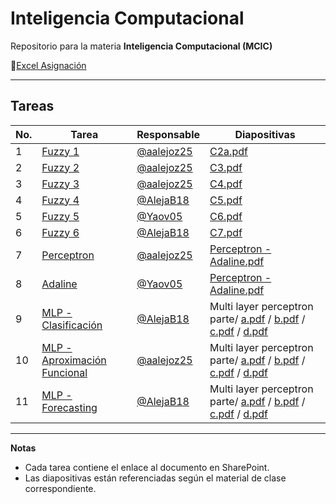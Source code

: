 # Inteligencia Computacional
Repositorio para la materia **Inteligencia Computacional (MCIC)**  

🔗[Excel Asignación](https://udistritaleduco-my.sharepoint.com/:x:/r/personal/mabonillad_udistrital_edu_co/_layouts/15/Doc.aspx?sourcedoc=%7B21AD611F-7165-409B-A0E4-AF89E625B64F%7D&file=AsignacionTareas.xlsx&action=default&mobileredirect=true)

---

## Tareas

| No. | Tarea | Responsable | Diapositivas |
|-----|--------|--------------|---------------|
| 1 | [Fuzzy 1](https://udistritaleduco-my.sharepoint.com/:b:/g/personal/aljutinicoa_udistrital_edu_co/EWhS-sPBektHpQ7z5LeFojIB2UuDpSWCH81fLBRzeSMJaA?e=9et8yJ) | [@aalejoz25](https://github.com/aalejoz25) | [C2a.pdf](https://udistritaleduco-my.sharepoint.com/:b:/g/personal/aljutinicoa_udistrital_edu_co/Ea0tYh_hB7NAlJuVKmrGcmwBWUuI4HSpNs1GKYzr05QXJg?e=fvcgKl) |
| 2 | [Fuzzy 2](https://udistritaleduco-my.sharepoint.com/:b:/g/personal/aljutinicoa_udistrital_edu_co/EZP_urhUbVZDiUwGFuIhzUsBx5Sdf_vCFtQ3srL6EMes0g?e=YaWPKj) | [@aalejoz25](https://github.com/aalejoz25) | [C3.pdf](https://udistritaleduco-my.sharepoint.com/:b:/g/personal/aljutinicoa_udistrital_edu_co/ES0GwC34DJZKh5MYPSwtKHgBIhClYiNM8Ix5rHcG2RF2IA?e=dnaTZr) |
| 3 | [Fuzzy 3](https://udistritaleduco-my.sharepoint.com/:b:/g/personal/aljutinicoa_udistrital_edu_co/ERLKjanrRh1Oqpu3BtnDMNUBhXJ0-UdYfGh8Gn6I8ksEjQ?e=gj19CB) | [@aalejoz25](https://github.com/aalejoz25) | [C4.pdf](https://udistritaleduco-my.sharepoint.com/:b:/g/personal/aljutinicoa_udistrital_edu_co/EeLBTSQeWaBKnwiBsjGls7IBhGYl64RO7tC9vi4UCFxuyw?e=HsbOX0) |
| 4 | [Fuzzy 4](https://udistritaleduco-my.sharepoint.com/:b:/g/personal/aljutinicoa_udistrital_edu_co/EaNAfHDokAlGtZG_IotGOkQBqGxD-D-rCQTob1djRFHBCA?e=DxYCAm) | [@AlejaB18](https://github.com/AlejaB18) | [C5.pdf](https://udistritaleduco-my.sharepoint.com/:b:/g/personal/aljutinicoa_udistrital_edu_co/EWaIJOzzfPNOteEda_QXhpwBQhtHLVEBjNiRv4gbzJqdZA?e=e6xyRw) |
| 5 | [Fuzzy 5](https://udistritaleduco-my.sharepoint.com/:b:/g/personal/aljutinicoa_udistrital_edu_co/EeKrFrfhYKlEm2HJNvCSXIQBPLjxe3Fu0GGl_oatXdofuQ?e=ZvbLNB) | [@Yaov05](https://github.com/Yaov05) | [C6.pdf](https://udistritaleduco-my.sharepoint.com/:b:/g/personal/aljutinicoa_udistrital_edu_co/ERKcdKVQgktPtsnt2YbQSaABrB4cVI4FXrqHcEEWy_YgRA?e=8MjjYG) |
| 6 | [Fuzzy 6](https://udistritaleduco-my.sharepoint.com/:b:/g/personal/aljutinicoa_udistrital_edu_co/Ee62yz0uRHJFlFduMEgtsEcBnkYN2OxUz6Z2jRytXYKjog?e=5q84NF) | [@AlejaB18](https://github.com/AlejaB18) | [C7.pdf](https://udistritaleduco-my.sharepoint.com/:b:/g/personal/aljutinicoa_udistrital_edu_co/EUIRpDZDW0VDuFswkjOC62QBjo3Fsi2NnJt-rYp6iB_J_A?e=JfxoNb) |
| 7 | [Perceptron](https://udistritaleduco-my.sharepoint.com/:b:/g/personal/aljutinicoa_udistrital_edu_co/ET-mYS7n3mxHr25Ay7ZZ8nEBn92R3bwvdJl9SLuRE176dw?e=YW3QWg) | [@aalejoz25](https://github.com/aalejoz25) | [Perceptron - Adaline.pdf](https://udistritaleduco-my.sharepoint.com/:b:/g/personal/aljutinicoa_udistrital_edu_co/EYFcTaY7_S1Aulpl4KPj-NcBglkOiN5AKjRt4wYEcTvODg?e=a7fC91) |
| 8 | [Adaline](https://udistritaleduco-my.sharepoint.com/:b:/g/personal/aljutinicoa_udistrital_edu_co/EbaLArYGjOxOqG_CvVFF-fgB6tMSW3FnzRIcoQCo3D4JOA?e=uK0zre) | [@Yaov05](https://github.com/Yaov05) | [Perceptron - Adaline.pdf](https://udistritaleduco-my.sharepoint.com/:b:/g/personal/aljutinicoa_udistrital_edu_co/EYFcTaY7_S1Aulpl4KPj-NcBglkOiN5AKjRt4wYEcTvODg?e=a7fC91) |
| 9 | [MLP - Clasificación](https://udistritaleduco-my.sharepoint.com/:b:/g/personal/aljutinicoa_udistrital_edu_co/EXJgJQ9Y0ixHlrJT0RyyM60B6DL7XzU32XUkhxK9i-B_gg?e=PmuSuG) | [@AlejaB18](https://github.com/AlejaB18) | Multi layer perceptron parte/ [a.pdf](https://udistritaleduco-my.sharepoint.com/:b:/g/personal/aljutinicoa_udistrital_edu_co/ERmZ7JVgAj1LgUT3C626U-IBDAeUtuXOLdlj3MCJ2ndTEw?e=jpfdz3) / [b.pdf](https://udistritaleduco-my.sharepoint.com/:b:/g/personal/aljutinicoa_udistrital_edu_co/EXDzmQU1LC9Juq0tha61h8cBwyTG5uHWjLxeHCvcxM08jQ?e=tb9z9o) / [c.pdf](https://udistritaleduco-my.sharepoint.com/:b:/g/personal/aljutinicoa_udistrital_edu_co/EYMJ8fu31-ZGuzAAI7Xpi7IBSQgSRr8kGvjqgglrrTPv5A?e=dUQApY) / [d.pdf](https://udistritaleduco-my.sharepoint.com/:b:/g/personal/aljutinicoa_udistrital_edu_co/EQd_Zjgi41BFh8h6pLMwNLUBqZ0vwfkN-sIYToftNOyB2g?e=ukFzuX) |
| 10 | [MLP - Aproximación Funcional](https://udistritaleduco-my.sharepoint.com/:b:/g/personal/aljutinicoa_udistrital_edu_co/EWCTsnd93KNBmaRrcNbrP7gBbuhd57lUBni8G7IRJadGSw?e=NxF2hT) | [@aalejoz25](https://github.com/aalejoz25) | Multi layer perceptron parte/ [a.pdf](https://udistritaleduco-my.sharepoint.com/:b:/g/personal/aljutinicoa_udistrital_edu_co/ERmZ7JVgAj1LgUT3C626U-IBDAeUtuXOLdlj3MCJ2ndTEw?e=jpfdz3) / [b.pdf](https://udistritaleduco-my.sharepoint.com/:b:/g/personal/aljutinicoa_udistrital_edu_co/EXDzmQU1LC9Juq0tha61h8cBwyTG5uHWjLxeHCvcxM08jQ?e=tb9z9o) / [c.pdf](https://udistritaleduco-my.sharepoint.com/:b:/g/personal/aljutinicoa_udistrital_edu_co/EYMJ8fu31-ZGuzAAI7Xpi7IBSQgSRr8kGvjqgglrrTPv5A?e=dUQApY) / [d.pdf](https://udistritaleduco-my.sharepoint.com/:b:/g/personal/aljutinicoa_udistrital_edu_co/EQd_Zjgi41BFh8h6pLMwNLUBqZ0vwfkN-sIYToftNOyB2g?e=ukFzuX) |
| 11 | [MLP - Forecasting](https://udistritaleduco-my.sharepoint.com/:b:/g/personal/aljutinicoa_udistrital_edu_co/EWOXn6qKnmlMpkVECPOZupIBOC9GNsgJnhsdi4fjQNm8lw?e=Vx0tTh) | [@AlejaB18](https://github.com/AlejaB18) | Multi layer perceptron parte/ [a.pdf](https://udistritaleduco-my.sharepoint.com/:b:/g/personal/aljutinicoa_udistrital_edu_co/ERmZ7JVgAj1LgUT3C626U-IBDAeUtuXOLdlj3MCJ2ndTEw?e=jpfdz3) / [b.pdf](https://udistritaleduco-my.sharepoint.com/:b:/g/personal/aljutinicoa_udistrital_edu_co/EXDzmQU1LC9Juq0tha61h8cBwyTG5uHWjLxeHCvcxM08jQ?e=tb9z9o) / [c.pdf](https://udistritaleduco-my.sharepoint.com/:b:/g/personal/aljutinicoa_udistrital_edu_co/EYMJ8fu31-ZGuzAAI7Xpi7IBSQgSRr8kGvjqgglrrTPv5A?e=dUQApY) / [d.pdf](https://udistritaleduco-my.sharepoint.com/:b:/g/personal/aljutinicoa_udistrital_edu_co/EQd_Zjgi41BFh8h6pLMwNLUBqZ0vwfkN-sIYToftNOyB2g?e=ukFzuX) |

---

**Notas**
- Cada tarea contiene el enlace al documento en SharePoint.  
- Las diapositivas están referenciadas según el material de clase correspondiente.  
